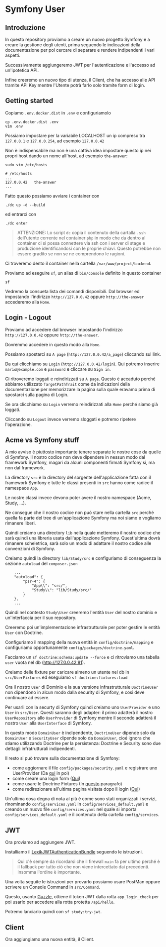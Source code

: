 # Symfony User

## Introduzione

In questo repository proviamo a creare un nuovo progetto Symfony e a creare
la gestione degli utenti, prima seguendo le indicazioni della documentazione per poi cercare di
separare e rendere indipendenti i vari aspetti.

Successivamente aggiungeremo JWT per l'autenticazione e l'accesso ad un'ipotetica API.

Infine creeremo un nuovo tipo di utenza, il Client, che ha accesso alle API tramite API Key mentre
l'Utente potrà farlo solo tramite form di login.


## Getting started

Copiamo `.env.docker.dist` in `.env` e configuriamolo

```
cp .env.docker.dist .env
vim .env
```
Possiamo impostare per la variabile LOCALHOST un ip compreso tra `127.0.0.1` e `127.0.0.254`,
ad esempio `127.0.0.42`

Non è indispensabile ma non è una cattiva idea impostare questo ip nei propri host dando un nome all'host,
ad esempio `the-answer`:

```
sudo vim /etc/hosts
```

```
# /etc/hosts
...
127.0.0.42   the-answer
...
``` 


Fatto questo possiamo avviare i container con

```
./dc up -d --build
```

ed entrarci con

```
./dc enter
```

> ATTENZIONE: Lo script `dc` copia il contenuto della cartalla `.ssh` dell'utente corrente nel container `php`
in modo che da dentro al container ci si possa connettere via ssh con i server di stage e produzione
identificandosi con le proprie chiavi.
Questo potrebbe non essere gradito se non se ne comprendono le ragioni.

Ci troveremo dento il container nella cartella `/var/www/project/backend`.

Proviamo ad eseguire `sf`, un alias di `bin/console` definito in questo container
```
sf
```

Vedremo la consueta lista dei comandi disponibili.
Dal browser ed impostando l'indirizzo `http://127.0.0.42` oppure `http://the-answer` accederemo alla `Home`.


## Login - Logout

Proviamo ad accedere dal browser impostando l'indirizzo `http://127.0.0.42` oppure `http://the-answer`.

Dovremmo accedere in questo modo alla `Home`.

Possiamo spostarci su `A page` (`http://127.0.0.42/a_page`) cliccando sul link.

Da qui clicchiamo su `Login` (`http://127.0.0.42/login`). Qui potremo inserire `mario@example.com` e `password`
e cliccare su `Sign in`.

Ci ritroveremo loggati e reindirizzati su `A page`. Questo è accaduto perché abbiamo utilizzato `TargetPathTrait`
come da indicazioni della documentazione per memorizzare la pagina sulla quale eravamo prima di spostarci
sulla pagina di Login.

Se ora clicchiamo su `Login` verremo reindirizzati alla `Home` perché siamo già loggati.

Cliccando su `Logout` invece verremo sloggati e potremo ripetere l'operazione.


## Acme vs Symfony stuff

A mio avviso è piuttosto importante tenere separate le nostre cose da quelle di Symfony.
Il nostro codice non deve dipendere in nessun modo dal framework Symfony, magari da alcuni componenti firmati
Symfony si, ma non dal framework.

La directory `src` è la directory del sorgente dell'applicazione fatta con il framework Symfony e tutte le classi
presenti in `src` hanno come radice il namespace `App`.

Le nostre classi invece devono poter avere il nostro namespace (Acme, Study, ...).

Ne consegue che il nostro codice non può stare nella cartella `src` perché quella fa parte del tree di
un'applicazione Symfony ma noi siamo e vogliamo rimanere liberi.

Quindi creiamo una directory `lib` nella quale metteremo il nostro codice che sarà quindi una libreria
usata dall'applicazione Symfony. Quest'ultima dovrà rimanere scheletrica, sarà solo un modo di adattare
il nostro codice alle convenzioni di Symfony.

Creiamo quindi la directory `lib/Study/src` e configuriamo di conseguenza la sezione `autoload` del `composer.json`
```
    ...
    "autoload": {
        "psr-4": {
            "App\\": "src/",
            "Study\\": "lib/Study/src/"
        }
    },
    ...   
```

Quindi nel contesto `Study\User` creeremo l'entità `User` del nostro dominio e un'interfaccia per il suo repository.

Creeremo poi un'implementazione infrastrutturale per poter gestire le entità `User` con Doctrine.

Configuriamo il mapping della nuova entità in `config/doctrine/mapping` e configuriamo
opportunamente `config/packages/doctrine.yaml`.

Facciamo un `sf doctrine:schema:update --force` e ci ritroviamo una tabella `user` vuota nel db (http://127.0.0.42:81).

Creiamo delle fixture per caricare almeno un utente nel db in `src/UserFixtures` ed eseguiamo
`sf doctrine:fixtures:load`

Ora il nostro `User` di Dominio e la sua versione infrastrutturale `DoctrineUser` non dipendono in alcun modo dalla
security di Symfony, e così deve continuare ad essere.

Per usarli con la securty di Symfony quindi creiamo uno `UserProvider` e uno `User` in `src/User`. Questi saranno degli
adapter: il primo adatterà il nostro `UserRepository` allo `UserProvider` di Symfony mentre il secondo
adatterà il nostro `User` alla `UserInterface` di Symfony.

In questo modo `DomainUser` è indipendente, `DoctrineUser` dipende solo da `DomainUser` e `SecurityUser` dipende
solo da `DomainUser`, cioé ignora che stiamo utilizzando Doctrine per la persistenza: Doctrine e Security sono
due dettagli infratrutturali indipendenti.

Il resto si può trovare sulla documentazione di Symfony:
- come aggiornare il file `config/packages/security.yaml` e registrare uno UserProvider
  (Da [qui](https://symfony.com/doc/4.4/security.html#a-create-your-user-class) in poi)
- come creare una login form
  ([Qui](https://symfony.com/doc/4.4/security/form_login_setup.html))
- come usare le Doctrine Fixtures
  (In [questo](https://symfony.com/doc/4.4/security.html#c-encoding-passwords) paragrafo)
- come redirezionare all'ultima pagina visitata dopo il login
  ([Qui](https://symfony.com/doc/4.4/security/form_login_setup.html#redirecting-to-the-last-accessed-page-with-targetpathtrait))

Un'ultima cosa degna di nota al più è come sono stati organizzati i servizi,
rinominando `config/services.yaml` in `config/services_default.yaml` e creando un nuovo file `config/services.yaml` nel quale
si importa `config/services_default.yaml` e il contenuto della cartella `config/services`.

## JWT

Ora proviamo ad aggiungere JWT.

Installiamo il [LexikJWTAuthenticationBundle](https://github.com/lexik/LexikJWTAuthenticationBundle) 
seguendo le istruzioni.

> Qui c'è sempre da ricordarsi che il firewall `main` fa per ultimo perché è il fallback per tutto
ciò che non viene intercettato dai precedenti. Insomma l'ordine è importante.

Una volta seguite le istruzioni per provarlo possiamo usare PostMan oppure scrivere un Console Command in
`src/Command`.

Questo, usanto [Guzzle](http://docs.guzzlephp.org/en/stable), ottiene il token JWT dalla rotta `app_login_check` per poi usarlo per accedere alla rotta
protetta `/api/hello`.

Potremo lanciarlo quindi con `sf study:try-jwt`.  

## Client

Ora aggiungiamo una nuova entità, il Client.


